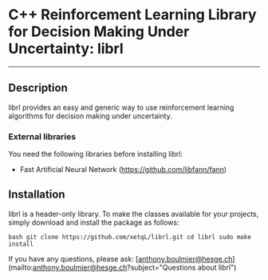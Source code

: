 # C++ Reinforcement Learning Library for Decision Making Under Uncertainty: librl 

---
## Description
librl provides an easy and generic way to use reinforcement learning algorithms for decision making under uncertainty.

### External libraries
You need the following libraries before installing librl:
- Fast Artificial Neural Network (https://github.com/libfann/fann)

## Installation
librl is a header-only library. To make the classes available for your projects, simply download and install the package as follows:

``bash
git clone https://github.com/xetqL/librl.git
cd librl
sudo make install
``

If you have any questions, please ask: [anthony.boulmier@hesge.ch](mailto:anthony.boulmier@hesge.ch?subject="Questions about librl")


